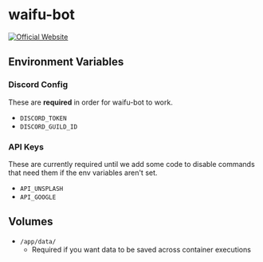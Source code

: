 # waifu-bot

[![Official Website](https://cdn.discordapp.com/avatars/309569979450130432/67a809d8741d4973b00eef4ec46d155f.png?size=64)](https://waifus4lifu.com)

## Environment Variables

### Discord Config
These are **required** in order for waifu-bot to work.
* `DISCORD_TOKEN`
* `DISCORD_GUILD_ID`

### API Keys
These are currently required until we add some code to disable commands that need them if the env variables aren't set.
* `API_UNSPLASH`
* `API_GOOGLE`

## Volumes
* `/app/data/`
    * Required if you want data to be saved across container executions